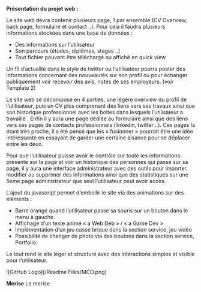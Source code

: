 **Présentation du projet web :**

Le site web devra contenir plusieurs page, 1 par ensemble (CV Overview, back page, formulaire et contact ..).
Pour cela il faudra plusieurs informations stockées dans une base de données :
-	Des informations sur l’utilisateur
-	Son parcours (études, diplômes, stages ..)
-	Tout fichier pouvant être téléchargé ou affiché en quick view

Un fil d’actualité dans le style de twitter ou l’utilisateur pourra poster des informations concernant des nouveautés sur son profil ou pour échanger publiquement voir recevoir des avis, notes de ses employeurs. (voir Template 2)

Le site web se décompose en 4 parties, une légère overview du profil de l’utilisateur, puis un CV plus comprenant des liens vers ses travaux ainsi que son historique professionnel avec les boites dans lesquels l’utilisateur a travaillé .
 Enfin il y aura une page dédiée au formulaire ainsi que des liens vers ses pages de contacts professionnels (linkedin, twitter ..).
Ces pages la étant très proche, il a été pensé que les « fusionner » pourrait être une idée intéressante en essayant de garder une certaine aisance pour se déplacer entre les deux. 

Pour que l’utilisateur puisse avoir le contrôle sur toute les informations présente sur la page et voir un historique des personnes qui passe sur sa page, il y aura une interface administrateur avec des outils pour importer, modifier ou supprimer des informations ainsi que des statistiques sur une 5eme page administrateur que seul l’utilisateur peut avoir accès.

L’ajout du javascript permet d’embellir le site via des animations sur des éléments :

- Barre orange quand l’utilisateur passe sa souris sur un bouton dans le menu à gauche.
- Affichage d’un texte animé « a Web Deb » / « a Game Dev »
- Implémentation d’un jeu casse brique dans la section service, jeu vidéo
- Possibilité de changer de photo via des boutons dans la section service, Portfolio.

Le tout rend le site léger et structuré avec des intéractions simples et visible pour l'utilisateur.

![GitHub Logo](/Readme Files/MCD.png)

**Merise**
Le merise

